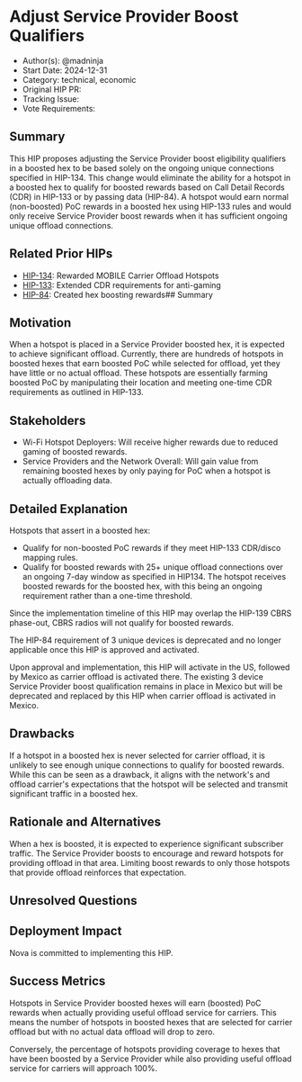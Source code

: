 # Adjust Service Provider Boost Qualifiers

- Author(s): @madninja 
- Start Date: 2024-12-31
- Category: technical, economic
- Original HIP PR: <!-- leave this empty; maintainer will fill in ID of this pull request -->
- Tracking Issue: <!-- leave this empty; maintainer will create a discussion issue -->
- Vote Requirements: <!-- veHNT Holders, veIOT Holders, or veMOBILE Holders -->

## Summary

This HIP proposes adjusting the Service Provider boost eligibility qualifiers in a boosted hex to be based solely on the ongoing unique connections specified in HIP-134. This change would eliminate the ability for a hotspot in a boosted hex to qualify for boosted rewards based on Call Detail Records (CDR) in HIP-133 or by passing data (HIP-84). A hotspot would earn normal (non-boosted) PoC rewards in a boosted hex using HIP-133 rules and would only receive Service Provider boost rewards when it has sufficient ongoing unique offload connections.

## Related Prior HIPs

- [HIP-134](./0134-reward-mobile-carrier-offload-hotspots.md): Rewarded MOBILE Carrier Offload Hotspots
- [HIP-133](./0133-bridging-gap-for-anti-gaming-measures-phase2.md): Extended CDR requirements for anti-gaming
- [HIP-84](./0084-service-provider-hex-boosting.md): Created hex boosting rewards## Summary

## Motivation

When a hotspot is placed in a Service Provider boosted hex, it is expected to achieve significant offload. Currently, there are hundreds of hotspots in boosted hexes that earn boosted PoC while selected for offload, yet they have little or no actual offload. These hotspots are essentially farming boosted PoC by manipulating their location and meeting one-time CDR requirements as outlined in HIP-133.

## Stakeholders

 * Wi-Fi Hotspot Deployers: Will receive higher rewards due to reduced gaming of boosted rewards.
 * Service Providers and the Network Overall: Will gain value from remaining boosted hexes by only paying for PoC when a hotspot is actually offloading data.


## Detailed Explanation

Hotspots that assert in a boosted hex:

* Qualify for non-boosted PoC rewards if they meet HIP-133 CDR/disco mapping rules.
* Qualify for boosted rewards with 25+ unique offload connections over an ongoing 7-day window as specified in HIP134. The hotspot receives boosted rewards for the boosted hex, with this being an ongoing requirement rather than a one-time threshold.

Since the implementation timeline of this HIP may overlap the HIP-139 CBRS phase-out, CBRS radios will not qualify for boosted rewards. 

The HIP-84 requirement of 3 unique devices is deprecated and no longer applicable once this HIP is approved and activated.

Upon approval and implementation, this HIP will activate in the US, followed by Mexico as carrier offload is activated there. The existing 3 device Service Provider boost qualification remains in place in Mexico but will be deprecated and replaced by this HIP when carrier offload is activated in Mexico.



## Drawbacks

If a hotspot in a boosted hex is never selected for carrier offload, it is unlikely to see enough unique connections to qualify for boosted rewards. While this can be seen as a drawback, it aligns with the network's and offload carrier's expectations that the hotspot will be selected and transmit significant traffic in a boosted hex.

## Rationale and Alternatives

When a hex is boosted, it is expected to experience significant subscriber traffic. The Service Provider boosts to encourage and reward hotspots for providing offload in that area. Limiting boost rewards to only those hotspots that provide offload reinforces that expectation.

## Unresolved Questions


## Deployment Impact

Nova is committed to implementing this HIP.


## Success Metrics

Hotspots in Service Provider boosted hexes will earn (boosted) PoC rewards when actually providing useful offload service for carriers. This means the number of hotspots in boosted hexes that are selected for carrier offload but with no actual data offload will drop to zero. 

Conversely, the percentage of hotspots providing coverage to hexes that have been boosted by a Service Provider while also providing useful offload service for carriers will approach 100%.
